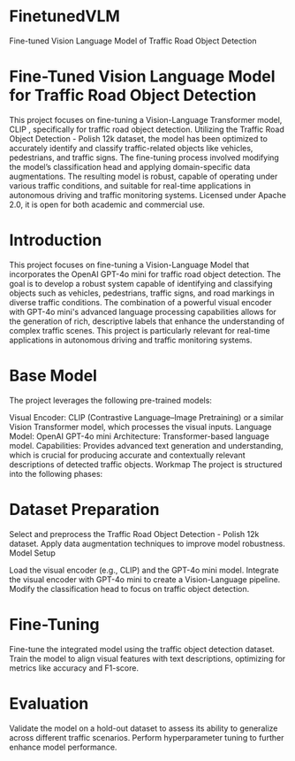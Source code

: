 # FinetunedVLM
Fine-tuned Vision Language Model of Traffic Road Object Detection

# Fine-Tuned Vision Language Model for Traffic Road Object Detection

This project focuses on fine-tuning a Vision-Language Transformer model,  CLIP , specifically for traffic road object detection. Utilizing the Traffic Road Object Detection - Polish 12k dataset, the model has been optimized to accurately identify and classify traffic-related objects like vehicles, pedestrians, and traffic signs. The fine-tuning process involved modifying the model’s classification head and applying domain-specific data augmentations. The resulting model is robust, capable of operating under various traffic conditions, and suitable for real-time applications in autonomous driving and traffic monitoring systems. Licensed under Apache 2.0, it is open for both academic and commercial use.

# Introduction
This project focuses on fine-tuning a Vision-Language Model that incorporates the OpenAI GPT-4o mini for traffic road object detection. The goal is to develop a robust system capable of identifying and classifying objects such as vehicles, pedestrians, traffic signs, and road markings in diverse traffic conditions. The combination of a powerful visual encoder with GPT-4o mini's advanced language processing capabilities allows for the generation of rich, descriptive labels that enhance the understanding of complex traffic scenes. This project is particularly relevant for real-time applications in autonomous driving and traffic monitoring systems.

# Base Model
The project leverages the following pre-trained models:

Visual Encoder: CLIP (Contrastive Language–Image Pretraining) or a similar Vision Transformer model, which processes the visual inputs.
Language Model: OpenAI GPT-4o mini
Architecture: Transformer-based language model.
Capabilities: Provides advanced text generation and understanding, which is crucial for producing accurate and contextually relevant descriptions of detected traffic objects.
Workmap
The project is structured into the following phases:

# Dataset Preparation

Select and preprocess the Traffic Road Object Detection - Polish 12k dataset.
Apply data augmentation techniques to improve model robustness.
Model Setup

Load the visual encoder (e.g., CLIP) and the GPT-4o mini model.
Integrate the visual encoder with GPT-4o mini to create a Vision-Language pipeline.
Modify the classification head to focus on traffic object detection.

# Fine-Tuning

Fine-tune the integrated model using the traffic object detection dataset.
Train the model to align visual features with text descriptions, optimizing for metrics like accuracy and F1-score.

# Evaluation

Validate the model on a hold-out dataset to assess its ability to generalize across different traffic scenarios.
Perform hyperparameter tuning to further enhance model performance.
